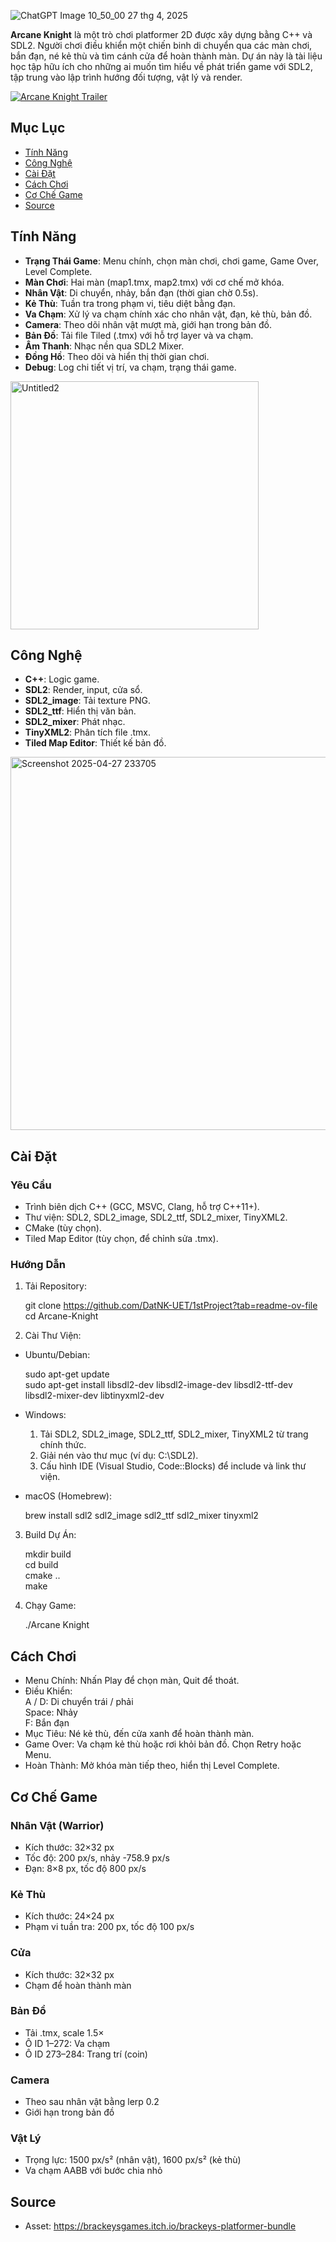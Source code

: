 

![ChatGPT Image 10_50_00 27 thg 4, 2025](https://github.com/user-attachments/assets/346ef170-4f64-459c-b7e2-f0b766bda629)


**Arcane Knight** là một trò chơi platformer 2D được xây dựng bằng C++ và SDL2. Người chơi điều khiển một chiến binh di chuyển qua các màn chơi, bắn đạn, né kẻ thù và tìm cánh cửa để hoàn thành màn. Dự án này là tài liệu học tập hữu ích cho những ai muốn tìm hiểu về phát triển game với SDL2, tập trung vào lập trình hướng đối tượng, vật lý và render.



[![Arcane Knight Trailer](https://img.youtube.com/vi/0gxGH9Pu0kI/0.jpg)](https://youtu.be/0gxGH9Pu0kI)


## Mục Lục

- [Tính Năng](#tính-năng)
- [Công Nghệ](#công-nghệ)
- [Cài Đặt](#cài-đặt)
- [Cách Chơi](#cách-chơi)
- [Cơ Chế Game](#cơ-chế-game)
- [Source](#Source)


## Tính Năng

- **Trạng Thái Game**: Menu chính, chọn màn chơi, chơi game, Game Over, Level Complete.
- **Màn Chơi**: Hai màn (map1.tmx, map2.tmx) với cơ chế mở khóa.
- **Nhân Vật**: Di chuyển, nhảy, bắn đạn (thời gian chờ 0.5s).
- **Kẻ Thù**: Tuần tra trong phạm vi, tiêu diệt bằng đạn.
- **Va Chạm**: Xử lý va chạm chính xác cho nhân vật, đạn, kẻ thù, bản đồ.
- **Camera**: Theo dõi nhân vật mượt mà, giới hạn trong bản đồ.
- **Bản Đồ**: Tải file Tiled (.tmx) với hỗ trợ layer và va chạm.
- **Âm Thanh**: Nhạc nền qua SDL2 Mixer.
- **Đồng Hồ**: Theo dõi và hiển thị thời gian chơi.
- **Debug**: Log chi tiết vị trí, va chạm, trạng thái game.
  
 <img width="397" alt="Untitled2" src="https://github.com/user-attachments/assets/94b15175-1b9c-4b0a-9d7a-b00c882cd4f6" />

 

## Công Nghệ




- **C++**: Logic game.
- **SDL2**: Render, input, cửa sổ.
- **SDL2_image**: Tải texture PNG.
- **SDL2_ttf**: Hiển thị văn bản.
- **SDL2_mixer**: Phát nhạc.
- **TinyXML2**: Phân tích file .tmx.
- **Tiled Map Editor**: Thiết kế bản đồ.

 <img width="597" alt="Screenshot 2025-04-27 233705" src="https://github.com/user-attachments/assets/f2645cf6-2359-4a26-b6b3-94fbb67b77ad" />

## Cài Đặt



### Yêu Cầu

- Trình biên dịch C++ (GCC, MSVC, Clang, hỗ trợ C++11+).
- Thư viện: SDL2, SDL2_image, SDL2_ttf, SDL2_mixer, TinyXML2.
- CMake (tùy chọn).
- Tiled Map Editor (tùy chọn, để chỉnh sửa .tmx).

### Hướng Dẫn

1. Tải Repository:

    git clone https://github.com/DatNK-UET/1stProject?tab=readme-ov-file
    cd Arcane-Knight

2. Cài Thư Viện:

- Ubuntu/Debian:

    sudo apt-get update  
    sudo apt-get install libsdl2-dev libsdl2-image-dev libsdl2-ttf-dev libsdl2-mixer-dev libtinyxml2-dev

- Windows:

    1. Tải SDL2, SDL2_image, SDL2_ttf, SDL2_mixer, TinyXML2 từ trang chính thức.  
    2. Giải nén vào thư mục (ví dụ: C:\\SDL2).  
    3. Cấu hình IDE (Visual Studio, Code::Blocks) để include và link thư viện.

- macOS (Homebrew):

    brew install sdl2 sdl2_image sdl2_ttf sdl2_mixer tinyxml2

3. Build Dự Án:

    mkdir build  
    cd build  
    cmake ..  
    make

4. Chạy Game:

    ./Arcane Knight

## Cách Chơi

- Menu Chính: Nhấn Play để chọn màn, Quit để thoát.  
- Điều Khiển:  
    A / D: Di chuyển trái / phải  
    Space: Nhảy  
    F: Bắn đạn  
- Mục Tiêu: Né kẻ thù, đến cửa xanh để hoàn thành màn.  
- Game Over: Va chạm kẻ thù hoặc rơi khỏi bản đồ. Chọn Retry hoặc Menu.  
- Hoàn Thành: Mở khóa màn tiếp theo, hiển thị Level Complete.

## Cơ Chế Game

### Nhân Vật (Warrior)

- Kích thước: 32×32 px  
- Tốc độ: 200 px/s, nhảy -758.9 px/s  
- Đạn: 8×8 px, tốc độ 800 px/s  

### Kẻ Thù

- Kích thước: 24×24 px  
- Phạm vi tuần tra: 200 px, tốc độ 100 px/s  

### Cửa

- Kích thước: 32×32 px  
- Chạm để hoàn thành màn  

### Bản Đồ

- Tải .tmx, scale 1.5×  
- Ô ID 1–272: Va chạm  
- Ô ID 273–284: Trang trí (coin)  

### Camera

- Theo sau nhân vật bằng lerp 0.2  
- Giới hạn trong bản đồ  

### Vật Lý

- Trọng lực: 1500 px/s² (nhân vật), 1600 px/s² (kẻ thù)  
- Va chạm AABB với bước chia nhỏ  



## Source

- Asset: https://brackeysgames.itch.io/brackeys-platformer-bundle


    



